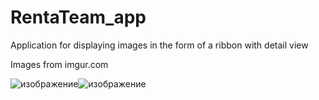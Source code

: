 # RentaTeam_app

Application for displaying images in the form of a ribbon with detail view

Images from imgur.com

![изображение](https://user-images.githubusercontent.com/3084720/132674343-37a8da70-474b-4c96-baa2-ede45e40b761.png)![изображение](https://user-images.githubusercontent.com/3084720/132674404-afa75659-2eb6-4d0a-a487-1730a8c1229f.png)



